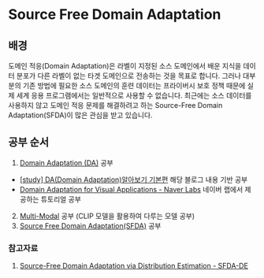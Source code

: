 # Source Free Domain Adaptation

## 배경

도메인 적응(Domain Adaptation)은 라벨이 지정된 소스 도메인에서 배운 지식을 데이터 분포가 다른 라벨이 없는 타겟 도메인으로 전송하는 것을 목표로 합니다. 그러나 대부분의 기존 방법에 필요한 소스 도메인의 훈련 데이터는 프라이버시 보호 정책 때문에 실제 세계 응용 프로그램에서는 일반적으로 사용할 수 없습니다. 최근에는 소스 데이터를 사용하지 않고 도메인 적응 문제를 해결하려고 하는 Source-Free Domain Adaptation(SFDA)이 많은 관심을 받고 있습니다.

## 공부 순서

1. [Domain Adaptation (DA)](./domain_adaptation/README.md) 공부
 - [[study] DA(Domain Adaptation)알아보기 기본편](https://lhw0772.medium.com/study-da-domain-adaptation-%EC%95%8C%EC%95%84%EB%B3%B4%EA%B8%B0-%EA%B8%B0%EB%B3%B8%ED%8E%B8-4af4ab63f871) 해당 블로그 내용 기반 공부
 - [Domain Adaptation for Visual Applications - Naver Labs](https://europe.naverlabs.com/eccv-2020-domain-adaptation-tutorial/) 네이버 랩에서 제공하는 튜토리얼 공부
2. [Multi-Modal](./multi-modal/README.md) 공부 (CLIP 모델을 활용하여 다루는 모델 공부)
3. [Source Free Domain Adaptation(SFDA)](Readme.md) 공부

### 참고자료

1. [Source-Free Domain Adaptation via Distribution Estimation - SFDA-DE](https://openaccess.thecvf.com/content/CVPR2022/papers/Ding_Source-Free_Domain_Adaptation_via_Distribution_Estimation_CVPR_2022_paper.pdf)